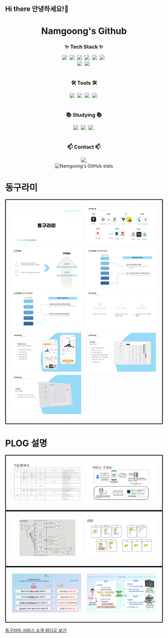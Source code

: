## Hi there 안녕하세요!👋
<!-- 타이틀 부분 -->
<div align="center">
  <h1><b>Namgoong's Github</b></h1>
</div>

<!-- 내용 부분 -->
<h3 align="center">✨ Tech Stack ✨</h3>
<div align="center">
  <img src="https://img.shields.io/badge/java-007396.svg?style=for-the-badge&logo=java&logoColor=white" />&nbsp
  <img src="https://img.shields.io/badge/spring-6DB33F.svg?style=for-the-badge&logo=spring&logoColor=white" />&nbsp
  <img src="https://img.shields.io/badge/spring%20boot-6DB33F.svg?style=for-the-badge&logo=springboot&logoColor=white" />&nbsp
  <img src="https://img.shields.io/badge/mysql-4479A1.svg?style=for-the-badge&logo=mysql&logoColor=white" />&nbsp
  <img src="https://img.shields.io/badge/redis-DC382D.svg?style=for-the-badge&logo=redis&logoColor=white" />&nbsp
  <img src="https://img.shields.io/badge/aws-232F3E.svg?style=for-the-badge&logo=amazonaws&logoColor=white" />&nbsp
</div>

<div align="center">
  <img src="https://img.shields.io/badge/ui/ux-8E44AD.svg?style=for-the-badge&logo=adobe&logoColor=white" />&nbsp
  <img src="https://img.shields.io/badge/planning-3498DB.svg?style=for-the-badge&logo=trello&logoColor=white" />&nbsp
</div>

<br>
<h3 align="center">🛠 Tools 🛠</h3>
<div align="center">
  <img src="https://img.shields.io/badge/git-F05033.svg?style=for-the-badge&logo=git&logoColor=white" />&nbsp
  <img src="https://img.shields.io/badge/github-181717.svg?style=for-the-badge&logo=github&logoColor=white" />&nbsp
  <img src="https://img.shields.io/badge/miro-050038.svg?style=for-the-badge&logo=miro&logoColor=white" />&nbsp
  <img src="https://img.shields.io/badge/intellij%20idea-000000.svg?style=for-the-badge&logo=intellijidea&logoColor=white" />&nbsp
</div>

<br>

<h3 align="center">📚 Studying 📚</h3>
<div align="center">
  <img src="https://img.shields.io/badge/planning-3498DB.svg?style=for-the-badge&logo=trello&logoColor=white" />&nbsp
  <img src="https://img.shields.io/badge/ui/ux-8E44AD.svg?style=for-the-badge&logo=adobe&logoColor=white" />&nbsp
  <img src="https://img.shields.io/badge/figma-F24E1E.svg?style=for-the-badge&logo=figma&logoColor=white" />&nbsp
</div>

<br>

<h3 align="center">📫 Contact 📫</h3>
<div align="center">
  <a href="mailto:cookie_31@naver.com">
    <img src="https://img.shields.io/badge/cookie_31@naver.com-03C75A?style=for-the-badge&logo=niconico&logoColor=white" />&nbsp
  </a>
</div>

<!-- GitHub Stats -->
<div align="center">
  <img src="https://github-readme-stats.vercel.app/api?username=nanggoong&show_icons=true&theme=radical" alt="Namgoong's GitHub stats" />
</div>

# 동구라미

<div style="border: 2px solid black; padding: 20px; display: flex; flex-wrap: wrap; justify-content: space-between;">
  <img src="https://raw.githubusercontent.com/nanggoong/nanggoong/53b0f7a4cd94bc00a53260ccec84b65a527aa3de/%EB%8F%99%EA%B5%AC%EB%9D%BC%EB%AF%B8%20%EC%84%A4%EB%AA%85/KakaoTalk_20250110_102442501.jpg" style="width: 48%; margin-bottom: 10px;" alt="Image 1">
    <img src="https://raw.githubusercontent.com/nanggoong/nanggoong/53b0f7a4cd94bc00a53260ccec84b65a527aa3de/%EB%8F%99%EA%B5%AC%EB%9D%BC%EB%AF%B8%20%EC%84%A4%EB%AA%85/KakaoTalk_20250110_102442501_08.jpg" style="width: 48%; margin-bottom: 10px;" alt="Image 9">
  <img src="https://raw.githubusercontent.com/nanggoong/nanggoong/53b0f7a4cd94bc00a53260ccec84b65a527aa3de/%EB%8F%99%EA%B5%AC%EB%9D%BC%EB%AF%B8%20%EC%84%A4%EB%AA%85/KakaoTalk_20250110_102442501_01.jpg" style="width: 48%; margin-bottom: 10px;" alt="Image 2">
  <img src="https://raw.githubusercontent.com/nanggoong/nanggoong/53b0f7a4cd94bc00a53260ccec84b65a527aa3de/%EB%8F%99%EA%B5%AC%EB%9D%BC%EB%AF%B8%20%EC%84%A4%EB%AA%85/KakaoTalk_20250110_102442501_02.jpg" style="width: 48%; margin-bottom: 10px;" alt="Image 3">
  <img src="https://raw.githubusercontent.com/nanggoong/nanggoong/53b0f7a4cd94bc00a53260ccec84b65a527aa3de/%EB%8F%99%EA%B5%AC%EB%9D%BC%EB%AF%B8%20%EC%84%A4%EB%AA%85/KakaoTalk_20250110_102442501_03.jpg" style="width: 48%; margin-bottom: 10px;" alt="Image 4">
  <img src="https://raw.githubusercontent.com/nanggoong/nanggoong/53b0f7a4cd94bc00a53260ccec84b65a527aa3de/%EB%8F%99%EA%B5%AC%EB%9D%BC%EB%AF%B8%20%EC%84%A4%EB%AA%85/KakaoTalk_20250110_102442501_04.jpg" style="width: 48%; margin-bottom: 10px;" alt="Image 5">
  <img src="https://raw.githubusercontent.com/nanggoong/nanggoong/53b0f7a4cd94bc00a53260ccec84b65a527aa3de/%EB%8F%99%EA%B5%AC%EB%9D%BC%EB%AF%B8%20%EC%84%A4%EB%AA%85/KakaoTalk_20250110_102442501_05.jpg" style="width: 48%; margin-bottom: 10px;" alt="Image 6">
  <img src="https://raw.githubusercontent.com/nanggoong/nanggoong/53b0f7a4cd94bc00a53260ccec84b65a527aa3de/%EB%8F%99%EA%B5%AC%EB%9D%BC%EB%AF%B8%20%EC%84%A4%EB%AA%85/KakaoTalk_20250110_102442501_06.jpg" style="width: 48%; margin-bottom: 10px;" alt="Image 7">
  <img src="https://raw.githubusercontent.com/nanggoong/nanggoong/53b0f7a4cd94bc00a53260ccec84b65a527aa3de/%EB%8F%99%EA%B5%AC%EB%9D%BC%EB%AF%B8%20%EC%84%A4%EB%AA%85/KakaoTalk_20250110_102442501_07.jpg" style="width: 48%; margin-bottom: 10px;" alt="Image 8">
</div>


# PLOG 설명

<div style="border: 2px solid black; padding: 20px; display: flex; flex-wrap: wrap; justify-content: space-between;">
  <img src="https://github.com/nanggoong/nanggoong/raw/plog-explain/plog%20explain/%EC%8A%AC%EB%9D%BC%EC%9D%B4%EB%93%9C1.PNG" style="width: 48%; margin-bottom: 10px;" alt="슬라이드 1">
  <img src="https://github.com/nanggoong/nanggoong/raw/plog-explain/plog%20explain/%EC%8A%AC%EB%9D%BC%EC%9D%B4%EB%93%9C2.PNG" style="width: 48%; margin-bottom: 10px;" alt="슬라이드 2">
</div>

<div style="border: 2px solid black; padding: 20px; display: flex; flex-wrap: wrap; justify-content: space-between;">
  <img src="https://github.com/nanggoong/nanggoong/raw/plog-explain/plog%20explain/%EC%8A%AC%EB%9D%BC%EC%9D%B4%EB%93%9C3.PNG" style="width: 48%; margin-bottom: 10px;" alt="슬라이드 3">
  <img src="https://github.com/nanggoong/nanggoong/raw/plog-explain/plog%20explain/%EC%8A%AC%EB%9D%BC%EC%9D%B4%EB%93%9C4.PNG" style="width: 48%; margin-bottom: 10px;" alt="슬라이드 4">
</div>

<div style="border: 2px solid black; padding: 20px; display: flex; flex-wrap: wrap; justify-content: space-between;">
  <img src="https://github.com/nanggoong/nanggoong/raw/plog-explain/plog%20explain/%EC%8A%AC%EB%9D%BC%EC%9D%B4%EB%93%9C5.png" style="width: 48%; margin-bottom: 10px;" alt="슬라이드 5">
  <img src="https://github.com/nanggoong/nanggoong/raw/plog-explain/plog%20explain/%EC%8A%AC%EB%9D%BC%EC%9D%B4%EB%93%9C6.png" style="width: 48%; margin-bottom: 10px;" alt="슬라이드 6">
</div>

[동구라미 서비스 소개 비디오 보기](https://github.com/nanggoong/nanggoong/blob/plog-explain/KakaoTalk_20240928_215519990.mp4)


